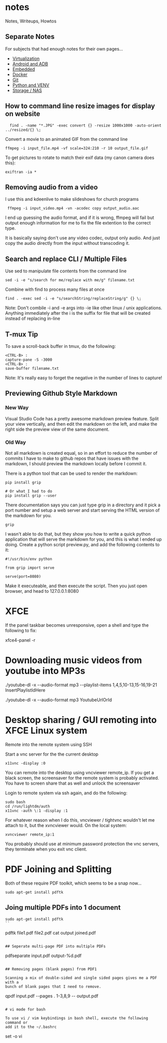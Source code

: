 # notes
Notes, Writeups, Howtos

## Separate Notes

For subjects that had enough notes for their own pages...

* [Virtualization](virtualization.md)
* [Android and ADB](Android.md)
* [Embedded](embedded.md)
* [Docker](docker.md)
* [Git](git_notes.md)
* [Python and VENV](python.md)
* [Storage / NAS](storage_nas.md)

## How to command line resize images for display on website

```
  find . -name "*.JPG" -exec convert {} -resize 1000x1000 -auto-orient ../resized/{} \;
```

Convert a movie to an animated GIF from the command line

```
ffmpeg -i input_file.mp4 -vf scale=324:210 -r 10 output_file.gif
```

To get pictures to rotate to match their exif data (my canon camera does this):

```
exiftran -ia *
```
## Removing audio from a video

I use this and kdeenlive to make slideshows for church programs

```
 ffmpeg -i input_video.mp4 -vn -acodec copy output_audio.aac
```

I end up guessing the audio format, and if it is wrong, ffmpeg will fail but
output enough information for me to fix the file extention to the correct
type.

It is basically saying don't use any video codec, output only audio.  And just
copy the audio directly from the input without transcoding it.

## Search and replace CLI / Multiple Files

Use sed to manipulate file contents from the command line

```
sed -i -e "s/search for me/replace with me/g" filename.txt
```

Combine with find to process many files at once

```
find . -exec sed -i -e "s/searchString/replaceString/g" {} \;
```

Note: Don't combile -i and -e args into -ie like other linux / unix applications.
Anything immediately after the i is the suffix for file that will be created
instead of replacing in-line

## T-mux Tip

To save a scroll-back buffer in tmux, do the following:

```
<CTRL-B> :
capture-pane -S -3000
<CTRL-B> :
save-buffer filename.txt
```

Note:  It's really easy to forget the negative in the number of lines to capture!

## Previewing Github Style Markdown

### New Way

Visual Studio Code has a pretty awesome markdown preview feature.  Split your view vertically, and
then edit the markdown on the left, and make the right side the preview view of the same document.

### Old Way

Not all markdown is created equal, so in an effort to reduce the number of commits I have to make
to github repos that have issues with the markdown, I should preview the markdown locally before
I commit it.

There is a python tool that can be used to render the markdown:

```
pip install grip

# Or what I had to do
pip install grip --user
```

There documentation says you can just type grip in a directory and it pick a port number and setup
a web server and start serving the HTML version of the markdown for you.

```
grip
```

I wasn't able to do that, but they show you how to write a quick python application that will serve
the markdown for you, and this is what I ended up doing.  Create a python script preview.py, and add
the following contents to it:

```
#!/usr/bin/env python

from grip import serve

serve(port=8080)
```

Make it executeable, and then execute the script.  Then you just open browser, and head to 127.0.0.1:8080

# XFCE

If the panel taskbar becomes unresponsive, open a shell and type the following to fix:

  xfce4-panel -r 

# Downloading music videos from youtube into MP3s

./youtube-dl -x --audio-format mp3 --playlist-items 1,4,5,10-13,15-16,19-21 InsertPlaylistIdHere

./youtube-dl -x --audio-format mp3 YoutubeUrlOrId

# Desktop sharing / GUI remoting into XFCE Linux system

Remote into the remote system using SSH

Start a vnc server for the the current desktop

```
x11vnc -display :0
```

You can remote into the desktop using vncviewer remote_ip.  If you get a black screen, the screensaver
for the remote system is probably activated.  You have to screen share that as well and unlock the
screensaver

Login to remote system via ssh again, and do the following:

```
sudo bash
cd /run/lightdm/auth
x11vnc -auth \:1 -display :1
```

For whatever reason when I do this, vncviewer / tightvnc wouldn't let me attach to it, but the
xvncviewer would.  On the local system:

```
xvncviewer remote_ip:1
```

You probably should use at minimum password protection the vnc servers, they terminate when you
exit vnc client.

# PDF Joining and Splitting

Both of these require PDF toolkit, which seems to be a snap now...

```
sudo apt-get install pdftk
```

## Joing multiple PDFs into 1 document

```
sudo apt-get install pdftk
``

```
pdftk file1.pdf file2.pdf cat output joined.pdf
```

## Seperate multi-page PDF into multiple PDFs

```
pdfseparate input.pdf output-%d.pdf
```

## Removing pages (blank pages) from PDF1

Scanning a mix of double-sided and single sided pages gives me a PDF with a
bunch of blank pages that I need to remove.

```
qpdf input.pdf --pages . 1-3,8,9 -- output.pdf
```

# vi mode for bash

To use vi / vim keybindings in bash shell, execute the following command or
add it to the ~/.bashrc

```
set -o vi
```


